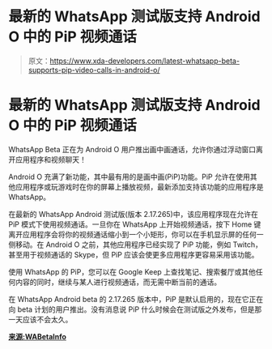 # 最新的 WhatsApp 测试版支持 Android O 中的 PiP 视频通话

> 原文：<https://www.xda-developers.com/latest-whatsapp-beta-supports-pip-video-calls-in-android-o/>

# 最新的 WhatsApp 测试版支持 Android O 中的 PiP 视频通话

WhatsApp Beta 正在为 Android O 用户推出画中画通话，允许你通过浮动窗口离开应用程序和视频聊天！

Android O 充满了新功能，其中最有用的是画中画(PiP)功能。PiP 允许在使用其他应用程序或玩游戏时在你的屏幕上播放视频，最新添加支持该功能的应用程序是 WhatsApp。

在最新的 WhatsApp Android 测试版(版本 2.17.265)中，该应用程序现在允许在 PiP 模式下使用视频通话。一旦你在 WhatsApp 上开始视频通话，按下 Home 键离开应用程序会将你的视频通话缩小到一个小矩形，你可以在手机显示屏的任何一侧移动。在 Android O 之前，其他应用程序已经实现了 PiP 功能，例如 Twitch，甚至用于视频通话的 Skype，但 PiP 应该会使更多应用程序更容易采用该功能。

使用 WhatsApp 的 PiP，您可以在 Google Keep 上查找笔记、搜索餐厅或其他任何内容的同时，继续与某人进行视频通话，而无需中断当前的通话。

在 WhatsApp Android beta 的 2.17.265 版本中，PiP 是默认启用的，现在它正在向 beta 计划的用户推出。没有消息说 PiP 什么时候会在测试版之外发布，但是那一天应该不会太久。

[**来源:WABetaInfo**](https://mobile.twitter.com/WABetaInfo/status/887776991327531009)